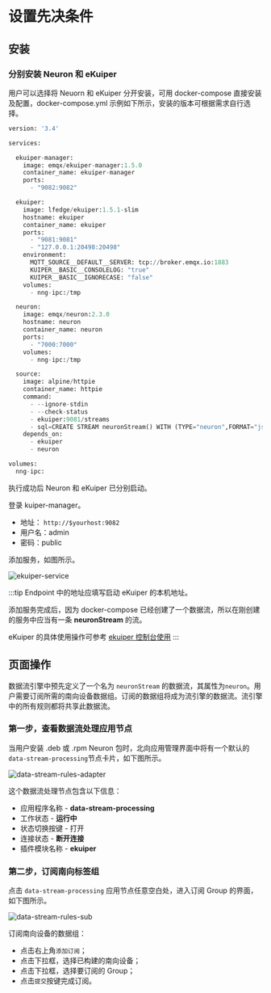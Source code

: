 # 设置先决条件

## 安装

### 分别安装 Neuron 和 eKuiper

用户可以选择将 Neuorn 和 eKuiper 分开安装，可用 docker-compose 直接安装及配置，docker-compose.yml 示例如下所示，安装的版本可根据需求自行选择。

```python
version: '3.4'

services:

  ekuiper-manager:
    image: emqx/ekuiper-manager:1.5.0
    container_name: ekuiper-manager
    ports:
      - "9082:9082"

  ekuiper:
    image: lfedge/ekuiper:1.5.1-slim
    hostname: ekuiper
    container_name: ekuiper
    ports:
      - "9081:9081"
      - "127.0.0.1:20498:20498"
    environment:
      MQTT_SOURCE__DEFAULT__SERVER: tcp://broker.emqx.io:1883
      KUIPER__BASIC__CONSOLELOG: "true"
      KUIPER__BASIC__IGNORECASE: "false"
    volumes:
      - nng-ipc:/tmp

  neuron:
    image: emqx/neuron:2.3.0
    hostname: neuron
    container_name: neuron
    ports:
      - "7000:7000"
    volumes:
      - nng-ipc:/tmp

  source:
    image: alpine/httpie
    container_name: httpie
    command:
      - --ignore-stdin
      - --check-status
      - ekuiper:9081/streams
      - sql=CREATE STREAM neuronStream() WITH (TYPE="neuron",FORMAT="json",SHARED="true");
    depends_on:
      - ekuiper
      - neuron

volumes:
  nng-ipc:
```

执行成功后 Neuron 和 eKuiper 已分别启动。

登录 kuiper-manager。

* 地址： `http://$yourhost:9082`
* 用户名：admin
* 密码：public

添加服务，如图所示。

![ekuiper-service](./assets/ekuiper_service.png)

:::tip
Endpoint 中的地址应填写启动 eKuiper 的本机地址。

添加服务完成后，因为 docker-compose 已经创建了一个数据流，所以在刚创建的服务中应当有一条 **neuronStream** 的流。

eKuiper 的具体使用操作可参考 [ekuiper 控制台使用](https://ekuiper.org/docs/zh/latest/operation/manager-ui/overview.html#%E5%BC%80%E5%A7%8B%E4%BD%BF%E7%94%A8)
:::

## 页面操作

数据流引擎中预先定义了一个名为 `neuronStream` 的数据流，其属性为`neuron`。用户需要订阅所需的南向设备数据组。订阅的数据组将成为流引擎的数据流。流引擎中的所有规则都将共享此数据流。

### 第一步，查看数据流处理应用节点

当用户安装 .deb 或 .rpm Neuron 包时，北向应用管理界面中将有一个默认的`data-stream-processing`节点卡片，如下图所示。

![data-stream-rules-adapter](./assets/data-stream-rules-adapter.png)

这个数据流处理节点包含以下信息：

* 应用程序名称 - **data-stream-processing**
* 工作状态 - **运行中**
* 状态切换按键 - 打开
* 连接状态 - **断开连接**
* 插件模块名称 - **ekuiper**

### 第二步，订阅南向标签组

点击 `data-stream-processing` 应用节点任意空白处，进入订阅 Group 的界面，如下图所示。

![data-stream-rules-sub](./assets/data-stream-rules-sub.png)

订阅南向设备的数据组：

* 点击右上角`添加订阅`；
* 点击下拉框，选择已构建的南向设备；
* 点击下拉框，选择要订阅的 Group；
* 点击`提交`按键完成订阅。
